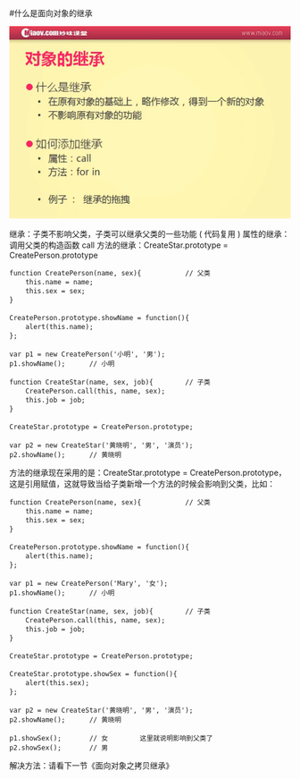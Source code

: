 #什么是面向对象的继承

![](image/screenshot_1495032624122.png)

继承：子类不影响父类，子类可以继承父类的一些功能 ( 代码复用 )
属性的继承：调用父类的构造函数 call
方法的继承：CreateStar.prototype = CreatePerson.prototype
```
function CreatePerson(name, sex){           // 父类
    this.name = name;
    this.sex = sex;
}

CreatePerson.prototype.showName = function(){
    alert(this.name);
};

var p1 = new CreatePerson('小明', '男');
p1.showName();      // 小明

function CreateStar(name, sex, job){        // 子类
    CreatePerson.call(this, name, sex);
    this.job = job;
}

CreateStar.prototype = CreatePerson.prototype;

var p2 = new CreateStar('黄晓明', '男', '演员');
p2.showName();      // 黄晓明
```

方法的继承现在采用的是：CreateStar.prototype = CreatePerson.prototype，这是引用赋值，这就导致当给子类新增一个方法的时候会影响到父类，比如：
```
function CreatePerson(name, sex){           // 父类
    this.name = name;
    this.sex = sex;
}

CreatePerson.prototype.showName = function(){
    alert(this.name);
};

var p1 = new CreatePerson('Mary', '女');
p1.showName();      // 小明

function CreateStar(name, sex, job){        // 子类
    CreatePerson.call(this, name, sex);
    this.job = job;
}

CreateStar.prototype = CreatePerson.prototype;

CreateStar.prototype.showSex = function(){
    alert(this.sex);
};

var p2 = new CreateStar('黄晓明', '男', '演员');
p2.showName();      // 黄晓明

p1.showSex();       // 女        这里就说明影响到父类了
p2.showSex();       // 男
```
解决方法：请看下一节《面向对象之拷贝继承》